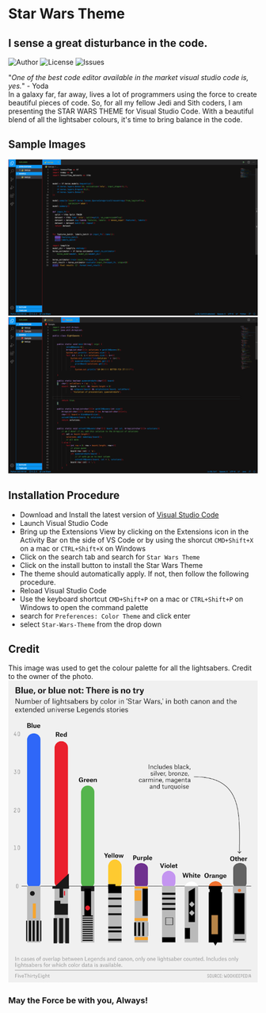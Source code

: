 # Star Wars Theme
## I sense a great disturbance in the code.<br>

![Author](https://img.shields.io/badge/author-nirav--agarwal-blue)
![License](https://img.shields.io/github/license/Nirav-Agarwal/star-wars-theme)
![Issues](https://img.shields.io/github/issues/Nirav-Agarwal/star-wars-theme)
<br>

"*One of the best code editor available in the market visual studio code is, yes.*" - Yoda <br>
In a galaxy far, far away, lives a lot of programmers using the force to create beautiful pieces of code. So, for all my fellow Jedi and Sith coders, I am presenting the STAR WARS THEME for Visual Studio Code. With a beautiful blend of all the lightsaber colours, it's time to bring balance in the code.

## Sample Images
![Image_1](assets/Sample_1.png)
<br>
![Image_2](assets/Sample_2.png)

## Installation Procedure
- Download and Install the latest version of [Visual Studio Code](https://code.visualstudio.com/download)
- Launch Visual Studio Code
- Bring up the Extensions View by clicking on the Extensions icon in the Activity Bar on the side of VS Code or by using the shorcut `CMD+Shift+X` on a mac or `CTRL+Shift+X` on Windows
- Click on the search tab and search for `Star Wars Theme`
- Click on the install button to install the Star Wars Theme
- The theme should automatically apply. If not, then follow the following procedure.
- Reload Visual Studio Code
- Use the keyboard shortcut `CMD+Shift+P` on a mac or `CTRL+Shift+P` on Windows to open the command palette
- search for `Preferences: Color Theme` and click enter
- select `Star-Wars-Theme` from the drop down

## Credit
This image was used to get the colour palette for all the lightsabers.
Credit to the owner of the photo.
![Image_2](assets/base_image.png)

### May the Force be with you, Always!
